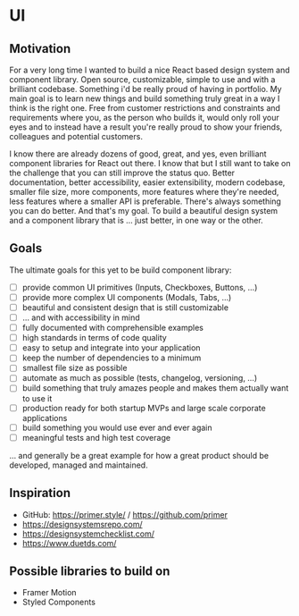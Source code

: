 # UI

## Motivation

For a very long time I wanted to build a nice React based design system and component library. Open source, customizable, simple to use and with a brilliant codebase. Something i'd be really proud of having in portfolio. My main goal is to learn new things and build something truly great in a way I think is the right one. Free from customer restrictions and constraints and requirements where you, as the person who builds it, would only roll your eyes and to instead have a result you're really proud to show your friends, colleagues and potential customers.

I know there are already dozens of good, great, and yes, even brilliant component libraries for React out there. I know that but I still want to take on the challenge that you can still improve the status quo. Better documentation, better accessibility, easier extensibility, modern codebase, smaller file size, more components, more features where they're needed, less features where a smaller API is preferable. There's always something you can do better. And that's my goal. To build a beautiful design system and a component library that is … just better, in one way or the other.

## Goals

The ultimate goals for this yet to be build component library:

- [ ] provide common UI primitives (Inputs, Checkboxes, Buttons, …)
- [ ] provide more complex UI components (Modals, Tabs, …)
- [ ] beautiful and consistent design that is still customizable
- [ ] … and with accessibility in mind
- [ ] fully documented with comprehensible examples
- [ ] high standards in terms of code quality
- [ ] easy to setup and integrate into your application
- [ ] keep the number of dependencies to a minimum
- [ ] smallest file size as possible
- [ ] automate as much as possible (tests, changelog, versioning, …)
- [ ] build something that truly amazes people and makes them actually want to use it
- [ ] production ready for both startup MVPs and large scale corporate applications 
- [ ] build something you would use ever and ever again
- [ ] meaningful tests and high test coverage

… and generally be a great example for how a great product should be developed, managed and maintained.

## Inspiration

- GitHub: https://primer.style/ / https://github.com/primer
- https://designsystemsrepo.com/
- https://designsystemchecklist.com/
- https://www.duetds.com/

## Possible libraries to build on

- Framer Motion
- Styled Components
